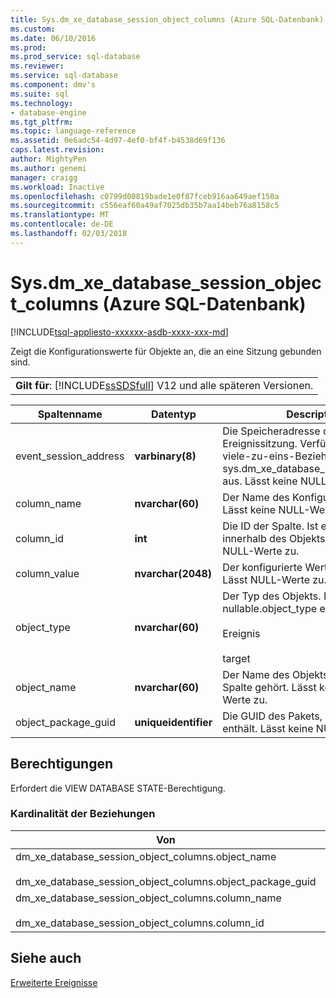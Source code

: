 ```yaml
---
title: Sys.dm_xe_database_session_object_columns (Azure SQL-Datenbank) | Microsoft Docs
ms.custom: 
ms.date: 06/10/2016
ms.prod: 
ms.prod_service: sql-database
ms.reviewer: 
ms.service: sql-database
ms.component: dmv's
ms.suite: sql
ms.technology:
- database-engine
ms.tgt_pltfrm: 
ms.topic: language-reference
ms.assetid: 0e6adc54-4d97-4ef0-bf4f-b4538d69f136
caps.latest.revision: 
author: MightyPen
ms.author: genemi
manager: craigg
ms.workload: Inactive
ms.openlocfilehash: c0799d00819bade1e0f87fceb916aa649aef150a
ms.sourcegitcommit: c556eaf60a49af7025db35b7aa14beb76a8158c5
ms.translationtype: MT
ms.contentlocale: de-DE
ms.lasthandoff: 02/03/2018
---
```

# <a name="sysdmxedatabasesessionobjectcolumns-azure-sql-database"></a>Sys.dm_xe_database_session_object_columns (Azure SQL-Datenbank)
[!INCLUDE[tsql-appliesto-xxxxxx-asdb-xxxx-xxx-md](../../includes/tsql-appliesto-xxxxxx-asdb-xxxx-xxx-md.md)]

  Zeigt die Konfigurationswerte für Objekte an, die an eine Sitzung gebunden sind.  
  
||  
|-|  
|**Gilt für**: [!INCLUDE[ssSDSfull](../../includes/sssdsfull-md.md)] V12 und alle späteren Versionen.|  
  
|Spaltenname|Datentyp|Description|  
|-----------------|---------------|-----------------|  
|event_session_address|**varbinary(8)**|Die Speicheradresse der Ereignissitzung. Verfügt über eine viele-zu-eins-Beziehung mit sys.dm_xe_database_sessions.address aus. Lässt keine NULL-Werte zu.|  
|column_name|**nvarchar(60)**|Der Name des Konfigurationswerts. Lässt keine NULL-Werte zu.|  
|column_id|**int**|Die ID der Spalte. Ist eindeutig innerhalb des Objekts. Lässt keine NULL-Werte zu.|  
|column_value|**nvarchar(2048)**|Der konfigurierte Wert der Spalte. Lässt NULL-Werte zu.|  
|object_type|**nvarchar(60)**|Der Typ des Objekts.  Ist keine nullable.object_type eines:<br /><br /> Ereignis<br /><br /> target|  
|object_name|**nvarchar(60)**|Der Name des Objekts, zu dem diese Spalte gehört. Lässt keine NULL-Werte zu.|  
|object_package_guid|**uniqueidentifier**|Die GUID des Pakets, das das Objekt enthält. Lässt keine NULL-Werte zu.|  
  
## <a name="permissions"></a>Berechtigungen  
 Erfordert die VIEW DATABASE STATE-Berechtigung.  
  
### <a name="relationship-cardinalities"></a>Kardinalität der Beziehungen  
  
|Von|Aktion|Beziehung|  
|----------|--------|------------------|  
|dm_xe_database_session_object_columns.object_name<br /><br /> dm_xe_database_session_object_columns.object_package_guid|sys.dm_xe_objects.package_guid<br /><br /> sys.dm_xe_objects.name|n:1|  
|dm_xe_database_session_object_columns.column_name<br /><br /> dm_xe_database_session_object_columns.column_id|sys.dm_xe_object_columns.name<br /><br /> sys.dm_xe_object_columns.column_id|n:1|  
  
## <a name="see-also"></a>Siehe auch  
 [Erweiterte Ereignisse](../../relational-databases/extended-events/extended-events.md)  
  
  
